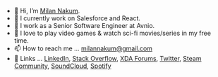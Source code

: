 - 👋 Hi, I’m [Milan Nakum](https://www.github.com/milannakum).
- 👀 I currently work on Salesforce and React.
- 🌱 I work as a Senior Software Engineer at Avnio.
- 💞️ I love to play video games & watch sci-fi movies/series in my free time.
- 📫 How to reach me ... milannakum@gmail.com
- 🔗 Links ... [LinkedIn](https://www.linkedin.com/in/milannakum), [Stack Overflow](https://stackoverflow.com/story/milannakum), [XDA Forums](https://forum.xda-developers.com/m/milancnakum.8315660), [Twitter](https://twitter.com/milannakum), [Steam Community](https://steamcommunity.com/id/milannakum), [SoundCloud](https://soundcloud.com/milannakum), [Spotify](https://open.spotify.com/user/214i73ergfii4fh2taqtyzniy)

<!---
mnakum-avnio/mnakum-avnio is a ✨ special ✨ repository because its `README.md` (this file) appears on your GitHub profile.
You can click the Preview link to take a look at your changes.
--->
